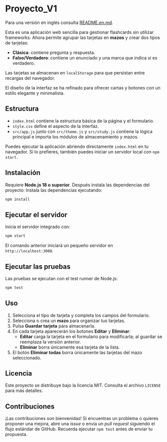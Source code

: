 # Proyecto_V1
Para una versión en inglés consulta [README.en.md](README.en.md).

Esta es una aplicación web sencilla para gestionar flashcards sin utilizar frameworks. Ahora permite agrupar las tarjetas en **mazos** y crear dos tipos de tarjetas:

- **Clásica**: contiene pregunta y respuesta.
- **Falso/Verdadero**: contiene un enunciado y una marca que indica si es verdadero.

Las tarjetas se almacenan en `localStorage` para que persistan entre recargas del navegador.

El diseño de la interfaz se ha refinado para ofrecer cartas y botones con un estilo elegante y minimalista.

## Estructura

- `index.html` contiene la estructura básica de la página y el formulario.
- `style.css` define el aspecto de la interfaz.
- `src/app.js` junto con `src/theme.js` y `src/study.js` contiene la lógica principal e importa los módulos de almacenamiento y mazos.

Puedes ejecutar la aplicación abriendo directamente `index.html` en tu navegador.
Si lo prefieres, también puedes iniciar un servidor local con `npm start`.

## Instalación

Requiere **Node.js 18 o superior**. Después instala las dependencias del proyecto:
Instala las dependencias ejecutando:

```bash
npm install
```

## Ejecutar el servidor

Inicia el servidor integrado con:

```bash
npm start
```

El comando anterior iniciará un pequeño servidor en `http://localhost:3000`.

## Ejecutar las pruebas

Las pruebas se ejecutan con el test runner de Node.js:

```bash
npm test
```

## Uso

1. Selecciona el tipo de tarjeta y completa los campos del formulario.
2. Selecciona o crea un **mazo** para organizar tus tarjetas.
3. Pulsa **Guardar tarjeta** para almacenarla.
4. En cada tarjeta aparecerán los botones **Editar** y **Eliminar**:
   - **Editar** carga la tarjeta en el formulario para modificarla; al guardar se reemplaza la versión anterior.
   - **Eliminar** borra únicamente esa tarjeta de la lista.
5. El botón **Eliminar todas** borra únicamente las tarjetas del mazo seleccionado.

## Licencia

Este proyecto se distribuye bajo la licencia MIT. Consulta el archivo `LICENSE` para más detalles.

## Contribuciones

¡Las contribuciones son bienvenidas! Si encuentras un problema o quieres proponer una mejora, abre una *issue* o envía un *pull request* siguiendo el flujo estándar de GitHub. Recuerda ejecutar `npm test` antes de enviar tu propuesta.


